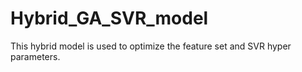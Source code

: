 # Hybrid_GA_SVR_model
This hybrid model is used to optimize the feature set and SVR hyper parameters.


